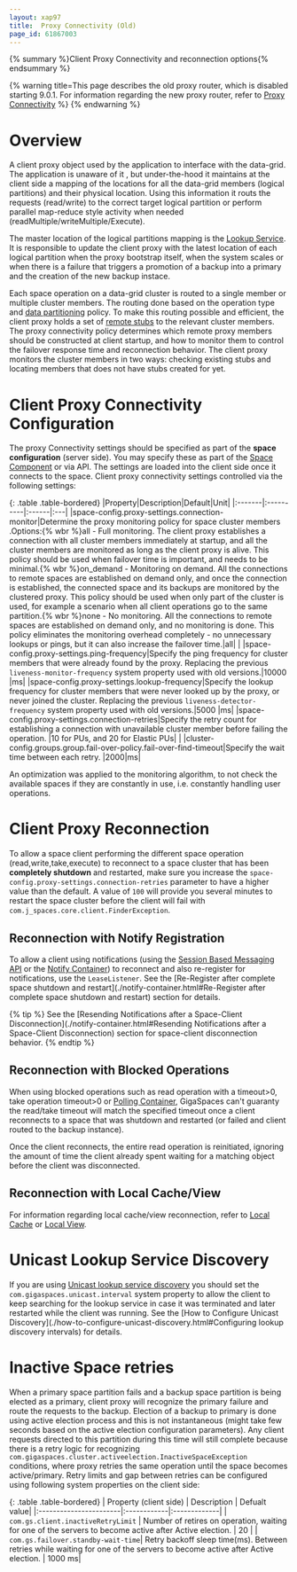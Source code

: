 ```yaml
---
layout: xap97
title:  Proxy Connectivity (Old)
page_id: 61867003
---
```


{% summary %}Client Proxy Connectivity and reconnection options{% endsummary %}

{% warning title=This page describes the old proxy router, which is disabled starting 9.0.1. For information regarding the new proxy router, refer to [Proxy Connectivity](./proxy-connectivity.html) %}
{% endwarning %}

# Overview

A client proxy object used by the application to interface with the data-grid. The application is unaware of it , but under-the-hood it maintains at the client side a mapping of the locations for all the data-grid members (logical partitions) and their physical location. Using this information it routs the requests (read/write) to the correct target logical partition or perform parallel map-reduce style activity when needed (readMultiple/writeMultiple/Execute).

The master location of the logical partitions mapping is the [Lookup Service](./the-lookup-service.html). It is responsible to update the client proxy with the latest location of each logical partition when the proxy bootstrap itself, when the system scales or when there is a failure that triggers a promotion of a backup into a primary and the creation of the new backup instace.

Each space operation on a data-grid cluster is routed to a single member or multiple cluster members. The routing done based on the operation type and [data partitioning](./data-partitioning.html) policy. To make this routing possible and efficient, the client proxy holds a set of [remote stubs](http://download.oracle.com/javase/1.5.0/docs/guide/rmi/spec/rmi-stubs22.html) to the relevant cluster members. The proxy connectivity policy determines which remote proxy members should be constructed at client startup, and how to monitor them to control the failover response time and reconnection behavior. The client proxy monitors the cluster members in two ways: checking existing stubs and locating members that does not have stubs created for yet.

# Client Proxy Connectivity Configuration

The proxy Connectivity settings should be specified as part of the **space configuration** (server side). You may specify these as part of the [Space Component](./the-space-component.html#Reconnection) or via API.  The settings are loaded into the client side once it connects to the space. Client proxy connectivity settings controlled via the following settings:

{: .table .table-bordered}
|Property|Description|Default|Unit|
|:-------|:----------|:------|:---|
|space-config.proxy-settings.connection-monitor|Determine the proxy monitoring policy for space cluster members .Options:{% wbr %}all - Full monitoring. The client proxy establishes a connection with all cluster members immediately at startup, and all the cluster members are monitored as long as the client proxy is alive. This policy should be used when failover time is important, and needs to be minimal.{% wbr %}on_demand - Monitoring on demand. All the connections to remote spaces are established on demand only, and once the connection is established, the connected space and its backups are monitored by the clustered proxy. This policy should be used when only part of the cluster is used, for example a scenario when all client operations go to the same partition.{% wbr %}none - No monitoring. All the connections to remote spaces are established on demand only, and no monitoring is done. This policy eliminates the monitoring overhead completely - no unnecessary lookups or pings, but it can also increase the failover time.|all| |
|space-config.proxy-settings.ping-frequency|Specify the ping frequency for cluster members that were already found by the proxy. Replacing the previous `liveness-monitor-frequency` system property used with old versions.|10000 |ms|
|space-config.proxy-settings.lookup-frequency|Specify the lookup frequency for cluster members that were never looked up by the proxy, or never joined the cluster. Replacing the previous `liveness-detector-frequency` system property used with old versions.|5000 |ms|
|space-config.proxy-settings.connection-retries|Specify the retry count for establishing a connection with unavailable cluster member before failing the operation. |10 for PUs, and 20 for Elastic PUs| |
|cluster-config.groups.group.fail-over-policy.fail-over-find-timeout|Specify the wait time between each retry. |2000|ms|

An optimization was applied to the monitoring algorithm, to not check the available spaces if they are constantly in use, i.e. constantly handling user operations.

# Client Proxy Reconnection

To allow a space client performing the different space operation (read,write,take,execute) to reconnect to a space cluster that has been **completely shutdown** and restarted, make sure you increase the `space-config.proxy-settings.connection-retries` parameter to have a higher value than the default. A value of `100` will provide you several minutes to restart the space cluster before the client will fail with `com.j_spaces.core.client.FinderException`.

## Reconnection with Notify Registration

To allow a client using notifications (using the [Session Based Messaging API](./session-based-messaging-api.html) or the [Notify Container](./notify-container.html)) to reconnect and also re-register for notifications, use the `LeaseListener`. See the [Re-Register after complete space shutdown and restart](./notify-container.html#Re-Register after complete space shutdown and restart) section for details.

{% tip %}
See the [Resending Notifications after a Space-Client Disconnection](./notify-container.html#Resending Notifications after a Space-Client Disconnection) section for space-client disconnection behavior.
{% endtip %}

## Reconnection with Blocked Operations

When using blocked operations such as read operation with a timeout>0, take operation timeout>0 or [Polling Container](./polling-container.html), GigaSpaces can't guaranty the read/take timeout will match the specified timeout once a client reconnects to a space that was shutdown and restarted (or failed and client routed to the backup instance).

Once the client reconnects, the entire read operation is reinitiated, ignoring the amount of time the client already spent waiting for a matching object before the client was disconnected.

## Reconnection with Local Cache/View

For information regarding local cache/view reconnection, refer to [Local Cache](./local-cache.html) or [Local View](./local-view.html).

# Unicast Lookup Service Discovery

If you are using [Unicast lookup service discovery](./how-to-configure-unicast-discovery.html) you should set the `com.gigaspaces.unicast.interval` system property to allow the client to keep searching for the lookup service in case it was terminated and later restarted while the client was running. See the [How to Configure Unicast Discovery](./how-to-configure-unicast-discovery.html#Configuring lookup discovery intervals) for details.

# Inactive Space retries

When a primary space partition fails and a backup space partition is being elected as a primary, client proxy will recognize the primary failure and route the requests to the backup. Election of a backup to primary is done using  active election process and this is not instantaneous (might take few seconds based on the active election configuration parameters). Any client requests directed to this partition during this time will still complete because there is a retry logic for recognizing `com.gigaspaces.cluster.activeelection.InactiveSpaceException` conditions, where proxy retries the same operation until the space becomes active/primary. Retry limits and gap between retries can be configured using following system properties on the client side:

{: .table .table-bordered}
| Property (client side) | Description | Defualt value|
|:-----------------------|:------------|:-------------|
| `com.gs.client.inactiveRetryLimit` | Number of retires on operation, waiting for one of the servers to become active after Active election. | 20 |
| `com.gs.failover.standby-wait-time`| Retry backoff sleep time(ms). Between retries while waiting for one of the servers to become active after Active election. | 1000 ms|
